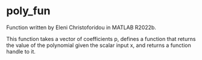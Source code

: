 # poly_fun

Function written by Eleni Christoforidou in MATLAB R2022b.

This function takes a vector of coefficients p, defines a function that returns the value of the polynomial given the scalar input x, and returns a function handle to it.
